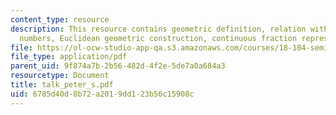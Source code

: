 ```yaml
---
content_type: resource
description: This resource contains geometric definition, relation with fibonacci
  numbers, Euclidean geometric construction, continuous fraction representation.
file: https://ol-ocw-studio-app-qa.s3.amazonaws.com/courses/18-104-seminar-in-analysis-applications-to-number-theory-fall-2006/6785d40d8b72a2019dd123b56c15908c_talk_peter_s.pdf
file_type: application/pdf
parent_uid: 9f874a7b-2b56-482d-4f2e-5de7a0a684a3
resourcetype: Document
title: talk_peter_s.pdf
uid: 6785d40d-8b72-a201-9dd1-23b56c15908c
---
```

